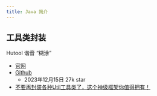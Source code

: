 ```yaml
---
title: Java 简介
---
```


## 工具类封装

Hutool 谐音 “糊涂”

+ [官网](https://www.hutool.cn/)
+ [Github](https://github.com/dromara/hutool/)
  + 2023年12月15日 27k star
+ [不要再封装各种Util工具类了，这个神级框架你值得拥有！](https://mp.weixin.qq.com/s/-W-6JMNyrEP0tgxMuTkdxQ)
